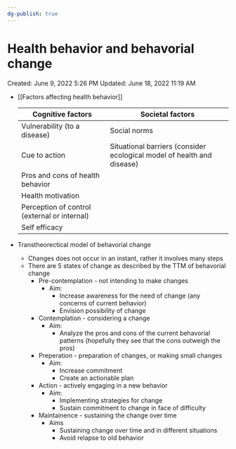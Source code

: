 ```yaml
---
dg-publish: true
---
```


# Health behavior and behavorial change

Created: June 9, 2022 5:26 PM
Updated: June 18, 2022 11:19 AM

- [[Factors affecting health behavior]]
    
    
    | Cognitive factors | Societal factors |
    | --- | --- |
    | Vulnerability (to a disease) | Social norms |
    | Cue to action | Situational barriers (consider ecological model of health and disease) |
    | Pros and cons of health behavior |  |
    | Health motivation |  |
    | Perception of control (external or internal) |  |
    | Self efficacy |  |

- Transtheorectical model of behavorial change
    - Changes does not occur in an instant, rather it involves many steps
    - There are 5 states of change as described by the TTM of behavorial change
        - Pre-contemplation - not intending to make changes
            - Aim:
                - Increase awareness for the need of change (any concerns of current behavior)
                - Envision possibility of change
        - Contemplation - considering a change
            - Aim:
                - Analyze the pros and cons of the current behavorial patterns (hopefully they see that the cons outweigh the pros)
        - Preperation - preparation of changes, or making small changes
            - Aim:
                - Increase commitment
                - Create an actionable plan
        - Action - actively engaging in a new behavior
            - Aim:
                - Implementing strategies for change
                - Sustain commitment to change in face of difficulty
        - Maintainence - sustaining the change over time
            - Aims
                - Sustaining change over time and in different situations
                - Avoid relapse to old behavior